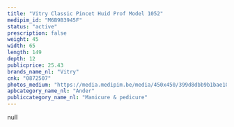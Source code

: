 ```yaml
---
title: "Vitry Classic Pincet Huid Prof Model 1052"
medipim_id: "M6B9B3945F"
status: "active"
prescription: false
weight: 45
width: 65
length: 149
depth: 12
publicprice: 25.43
brands_name_nl: "Vitry"
cnk: "0872507"
photos_medium: "https://media.medipim.be/media/450x450/399d8dbb9b1bae10f4ad6b332883b8447efaae03.jpg"
apbcategory_name_nl: "Ander"
publiccategory_name_nl: "Manicure & pedicure"
---
```

null
